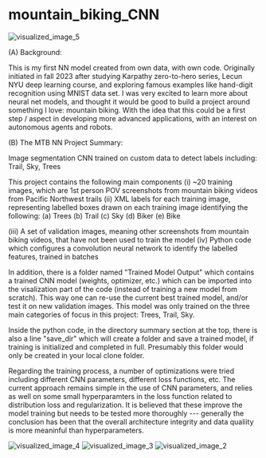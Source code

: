 # mountain_biking_CNN

![visualized_image_5](https://github.com/nfruneaux/mountain_biking_CNN/assets/72471698/dc2311e5-9802-47af-9687-6430f4ac40c3)

(A) Background: 

This is my first NN model created from own data, with own code. Originally initiated in fall 2023 after studying Karpathy zero-to-hero series, Lecun NYU deep learning course, and exploring famous examples like hand-digit recognition using MNIST data set. I was very excited to learn more about neural net models, and thought it would be good to build a project around something I love: mountain biking. With the idea that this could be a first step / aspect in developing more advanced applications, with an interest on autonomous agents and robots.

(B) The MTB NN Project Summary: 

Image segmentation CNN trained on custom data to detect labels including: Trail, Sky, Trees 

This project contains the following main components
  (i) ~20 training images, which are 1st person POV screenshots from mountain biking videos from Pacific Northwest trails
  (ii) XML labels for each training image, representing labelled boxes drawn on each training image identifying the following:
        (a) Trees
        (b) Trail
        (c) Sky
        (d) Biker
        (e) Bike

  (iii) A set of validation images, meaning other screenshots from mountain biking videos, that have not been used to train the model
  (iv) Python code which configures a convolution neural network to identify the labelled features, trained in batches

In addition, there is a folder named "Trained Model Output" which contains a trained CNN model (weights, optimizer, etc.) which can be imported into the visalization part of the code (instead of training a new model from scratch). This way one can re-use the current best trained model, and/or test it on new validation images. This model was only trained on the three main categories of focus in this project: Trees, Trail, Sky.

Inside the python code, in the directory summary section at the top, there is also a line "save_dir" which will create a folder and save a trained model, if training is initialized and completed in full. Presumably this folder would only be created in your local clone folder.

Regarding the training process, a number of optimizations were tried including different CNN parameters, different loss functions, etc. The current approach remains simple in the use of CNN parameters, and relies as well on some small hyperparamters in the loss function related to distribution loss and regularization. It is believed that these improve the model training but needs to be tested more thoroughly --- generally the conclusion has been that the overall architecture integrity and data qualiity is more meaninful than hyperparameters. 

![visualized_image_4](https://github.com/nfruneaux/mountain_biking_CNN/assets/72471698/5f8e6b15-4901-424b-946f-96464f15596c)
![visualized_image_3](https://github.com/nfruneaux/mountain_biking_CNN/assets/72471698/cc332a74-463d-474b-bfbb-56b57f0f6e05)
![visualized_image_2](https://github.com/nfruneaux/mountain_biking_CNN/assets/72471698/08a5d5f8-1725-4b64-8756-72ea8e0111fe)

